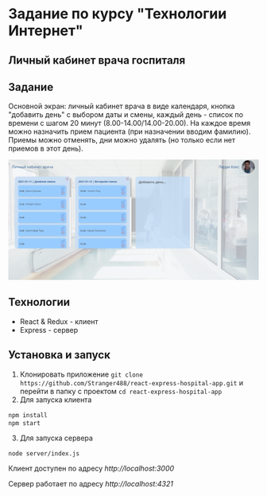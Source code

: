# Задание по курсу "Технологии Интернет"
## Личный кабинет врача госпиталя

## Задание 
Основной экран: личный кабинет врача в виде календаря, кнопка "добавить день" с выбором даты и смены, каждый день - список по времени с шагом 20 минут (8.00-14.00/14.00-20.00). На каждое время можно назначить прием пациента (при назначении вводим фамилию). Приемы можно отменять, дни можно удалять (но только если нет приемов в этот день).

![Пример работы приложения](./example_screen.png)

## Технологии
- React & Redux - клиент
- Express - сервер

## Установка и запуск
1. Клонировать приложение
`git clone https://github.com/Stranger488/react-express-hospital-app.git`
и перейти в папку с проектом
`cd react-express-hospital-app`
2. Для запуска клиента
```
npm install
npm start
```
3. Для запуска сервера
```
node server/index.js
```

Клиент доступен по адресу *http://localhost:3000*

Сервер работает по адресу *http://localhost:4321*
